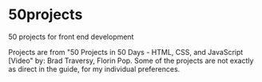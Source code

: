 # 50projects
 50 projects for front end development

Projects are from "50 Projects in 50 Days - HTML, CSS, and JavaScript [Video" by: Brad Traversy, Florin Pop.
Some of the projects are not exactly as direct in the guide, for my individual preferences. 
